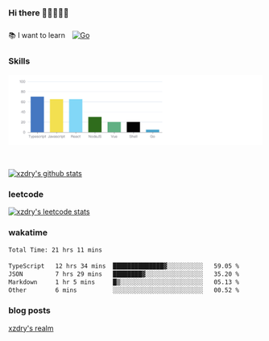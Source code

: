 ### Hi there 👋👋👋👋👋

 :books: I want to learn <a href="https://go.dev/" target="_blank"><img style="margin: 10px" src="https://profilinator.rishav.dev/skills-assets/go-original.svg" alt="Go" height="50" /></a>  

### Skills
![](img/2022-09-05-22-04-20.png)

<br />

[![xzdry's github stats](https://github-readme-stats.vercel.app/api?username=xzdry&count_private=true&show_icons=true&theme=vue)](https://github.com/xzdry)

### leetcode
[![xzdry's leetcode stats](https://leetcard.jacoblin.cool/xzdry-2?theme=light&font=Anek%20Kannada&site=cn)](https://leetcode.cn/u/xzdry-2/)

### wakatime
<!--START_SECTION:waka-->

```text
Total Time: 21 hrs 11 mins

TypeScript   12 hrs 34 mins  ██████████████▓░░░░░░░░░░   59.05 %
JSON         7 hrs 29 mins   ████████▓░░░░░░░░░░░░░░░░   35.20 %
Markdown     1 hr 5 mins     █▒░░░░░░░░░░░░░░░░░░░░░░░   05.13 %
Other        6 mins          ░░░░░░░░░░░░░░░░░░░░░░░░░   00.52 %
```

<!--END_SECTION:waka-->

### blog posts
[xzdry's realm](https://www.justdry.net/)
